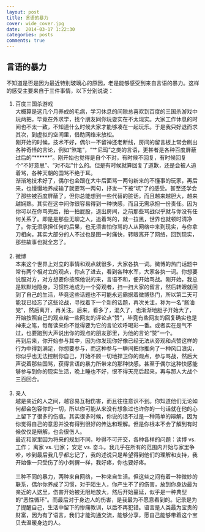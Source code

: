 ```yaml
---
layout: post
title: 言语的暴力
cover: wide_cover.jpg
date:  2014-03-17 1:22:30
categories: posts
comments: true
---
```

## 言语的暴力

不知道是否是因为最近特别玻璃心的原因，老是能够感受到来自言语的暴力。这样的感受主要来自于三件事情，以下分别说说：

1. 百度三国杀游戏  
   大概算是这几个月养成的毛病，学习休息的间隙总喜欢到百度的三国杀游戏中玩两把，毕竟在外求学，找个朋友同你玩耍实在不太现实。大家工作休息的时间也不太一致，不知道什么时候大家才能够凑在一起玩乐。于是我只好退而求其次，到虚拟的空间里，借助网络来放松。  
   刚开始的时候，技术不好，偶尔一不留神还老断线，房间的留言板上常会刷出各种奇怪的言论，例如“煞笔”，“艹尼玛”之类的言语，更甚者是各种百度屏蔽过后的“******”。刚开始也觉得是自个不对，有时候不回复，有时候回复个“不好意思”、“对不起”什么的。但是有时候就算回复了道歉，还是会被人追着骂，各种天朝的国骂不绝于耳。  
   渐渐地技术好了，偶尔也会跟在大牛后面骂一两句新来的不懂事的玩家，再后来，也慢慢地养成输了就要骂一两句，抒发一下被“坑”了的感受。甚至还学会了那些被百度屏蔽了，但你总能想到一些代替的脏话，而且越来越胆大，越来越娴熟。其实在这中间你很容易得到一种快感，而且无需承担一份责任。因为你可以在你骂完后，拍一拍屁股，退出房间，之前那些骂战似乎就与你没有任何关系了。即是是那些无聊之人，追着骂的，就一拉黑，世界也就顿时清净了。你无须承担任何的后果，也无须害怕你骂的人从网络中来到现实，与你拿刀相向，其实大部分的人不过也是图一时痛快，转眼离开了网络，回到现实，那些故事也就全忘了。
   <br><br>
2. 微博  
本来这个世界上对立的事情和观点就很多，大家各执一词。微博的热门话题中常有两个相对立的观点，你点了进去，看到各种水军，大家各执一词。你想要说服对方，对方想要你按照他说的来，言语不和，便开始骂战。刚开始，我总是默默地隐身，习惯性地成为一个旁观者，扫一扫大家的留言，然后转眼就回到了自己的生活，毕竟这些话题也不可能永远霸据着微博热门，所以第二天可能我已经忘了这些论战，寻找着下一个新的话题，再次关注，称为一名“酱油党”，然后离开，再关注。后来，看多了，混久了，也渐渐地胆子开始大了，开始按照自己的观点给一些网友的评论点“赞”，毕竟有些网友的回复确实也是神来之笔，每每读来你不觉得要为它的言论欢呼喝彩一番。或者实在是气不过，也要跑到大声说出你的观点的朋友那里，为他的言论“赞”一个。  
再到后来，你开始参与其中，因为你发现你好像已经无法从旁观和点赞这样的行为中得到满足，你想要参与，而这种参与一瞬间把你推向了一种风口浪尖，你似乎也无法控制你自己，开始不顾一切地捍卫你的观点，参与骂战，然后大声说着那些国骂，获得言语的暴力所带来的那种快感。甚至于偶尔这种快感能够参与到你的现实生活，晚上睡也不好，恨不得天亮后起来，再与那人大战个三百回合。
<br><br>
3. 亲人  
  越是亲近的人之间，越容易互相伤害，而且往往意识不到。你知道他们无论如何都会包容你的一切，所以你可能从来没有想象过也许你的一句话就在他的心上留下了很多的伤痕。其实很多时候，你说的话不过是一种简单的辩解，因为你觉得自己的意思并没有得到很好的传达和理解。但是你根本不会了解到有时候仅仅是辩解，也会很伤人。  
  最近和家里因为将来的规划不同，吵得不可开交，各种各样的问题：读博 vs.工作； 离家 vs. 归家； 安定 vs. 奋斗。我几乎在所有的范围内开始与家里争吵，吵到最后我几乎都忘记了，我的述说只是希望得到他们的理解和支持，我开始像一只受伤了的小刺猬一样，我好疼，你也要好疼。
<br><br> 
  三种不同的暴力，两种来自网络，一种来自生活。但这些之间有着一种微妙的联系，偶尔你养成了习惯，对于陌生人，你产生不了的伤害，放到你身边最为亲近的人这里，伤害开始被无限地放大，然后开始蔓延，似乎是一种典型的“恶性循环”。而最后对于身边人的伤害，是我最为不愿意看到的。记录是为了提醒自己，生活中留下的惨痛教训，以后不再犯错。语言是人类最为宝贵的财富，因为有了语言，我们才能沟通交流，能够分享，愿自己能够带着这个宝贝去温暖身边的人。
   
